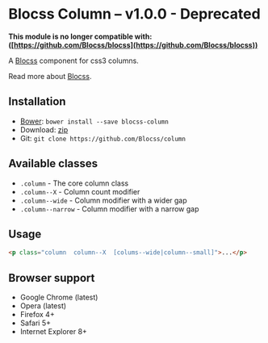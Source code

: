 # Blocss Column – v1.0.0 - Deprecated

**This module is no longer compatible with: ([https://github.com/Blocss/blocss](https://github.com/Blocss/blocss))**

A [Blocss](https://github.com/Blocss/blocss/) component for css3 columns.

Read more about [Blocss](https://blocss.github.io/blocss).

## Installation

* [Bower](http://bower.io/): `bower install --save blocss-column`
* Download: [zip](https://github.com/Blocss/column/zipball/master)
* Git: `git clone https://github.com/Blocss/column`

## Available classes

* `.column` - The core column class
* `.column--X` - Column count modifier
* `.column--wide` - Column modifier with a wider gap
* `.column--narrow` - Column modifier with a narrow gap

## Usage

```html
<p class="column  column--X  [colums--wide|column--small]">...</p>
```

## Browser support

* Google Chrome (latest)
* Opera (latest)
* Firefox 4+
* Safari 5+
* Internet Explorer 8+
